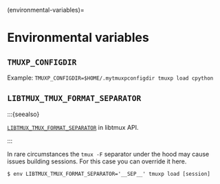 (environmental-variables)=

# Environmental variables

## `TMUXP_CONFIGDIR`

Example: `TMUXP_CONFIGDIR=$HOME/.mytmuxpconfigdir tmuxp load cpython`

## `LIBTMUX_TMUX_FORMAT_SEPARATOR`

:::{seealso}

[`LIBTMUX_TMUX_FORMAT_SEPARATOR`](https://libtmux.git-pull.com/api.html#tmux-format-separator) in libtmux API.

:::

In rare circumstances the `tmux -F` separator under the hood may cause issues
building sessions. For this case you can override it here.

```console
$ env LIBTMUX_TMUX_FORMAT_SEPARATOR='__SEP__' tmuxp load [session]
```
